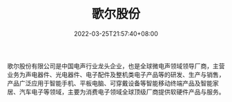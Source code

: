 ﻿---
weight: 
title: "歌尔股份"
description: "歌尔股份有限公司是中国电声行业龙头企业，也是全球微电声领域领导厂商，主营业务为声电器件、光电器件、电子配件及整机类电子产品等的研发、生产与销售，产品广泛应用于智能手机、平板电脑、可穿戴设备等智能移动终端产品及智能家居、汽车电子等领域，主要为消费电子领域全球顶级厂商提供软硬件产品与服务。"
date: 2022-03-25T21:57:40+08:00
lastmod: 2022-03-25T16:45:40+08:00
draft: false
authors: ["Metabd"]
featuredImage: "534.png"
link: "https://www.goertek.com/"
tags: ["歌尔股份","先进制造"]
categories: ["navigation"]
navigation: ["先进制造"]
lightgallery: true
toc: true
pinned: false
recommend: false
recommend1: false
---
歌尔股份有限公司是中国电声行业龙头企业，也是全球微电声领域领导厂商，主营业务为声电器件、光电器件、电子配件及整机类电子产品等的研发、生产与销售，产品广泛应用于智能手机、平板电脑、可穿戴设备等智能移动终端产品及智能家居、汽车电子等领域，主要为消费电子领域全球顶级厂商提供软硬件产品与服务。
